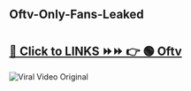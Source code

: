 
 ## Oftv-Only-Fans-Leaked

# <h2><a href="https://clipsfans.com/Oftv&ref=git">🔗 Click to LINKS ⏩⏩ 👉 🟢 Oftv </a></h2>

<a href="https://clipsfans.com/Oftv&ref=git" rel="nofollow" data-target="animated-image.originalLink"><img src="https://i.ibb.co.com/xMMVF88/686577567.gif" alt="Viral Video Original" style="max-width: 100%; display: inline-block;" data-target="animated-image.originalImage"></a>
